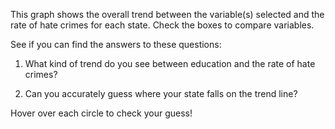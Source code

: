This graph shows the overall trend between the variable(s) selected and the rate of hate crimes for each state. Check the boxes to compare variables.

See if you can find the answers to these questions:

1. What kind of trend do you see between education and the rate of hate crimes?

2. Can you accurately guess where your state falls on the trend line?

Hover over each circle to check your guess!
